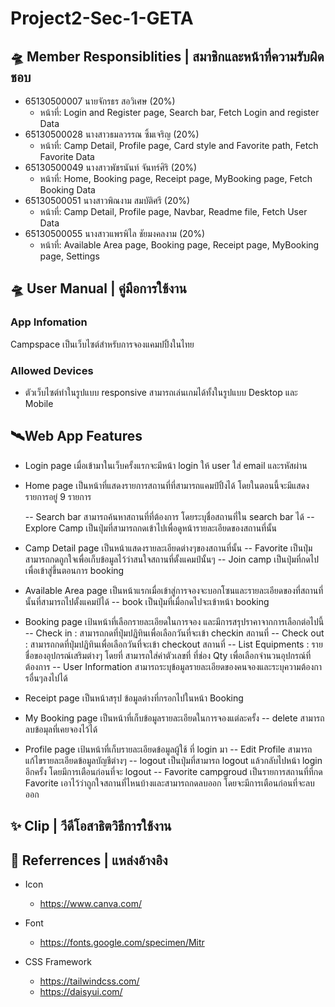 # Project2-Sec-1-GETA

## 🛸 Member Responsiblities | สมาชิกและหน้าที่ความรับผิดชอบ

- 65130500007 นายจักรธร สอวิเศษ (20%)
  - หน้าที่: Login and Register page, Search bar, Fetch Login and register Data
- 65130500028 นางสาวธมลวรรณ ซิ้มเจริญ (20%)
  - หน้าที่: Camp Detail, Profile page, Card style and Favorite path, Fetch Favorite Data
- 65130500049 นางสาวพัชรนันท์ จันทร์ศิริ (20%)
  - หน้าที่: Home, Booking page, Receipt page, MyBooking page, Fetch Booking Data
- 65130500051 นางสาวพิณงาม สมบัติศรี (20%)
  - หน้าที่: Camp Detail, Profile page, Navbar, Readme file, Fetch User Data
- 65130500055 นางสาวแพรพิไล ชัยมงคลงาม (20%)
  - หน้าที่: Available Area page, Booking page, Receipt page, MyBooking page, Settings
    
## 🛸 User Manual | คู่มือการใช้งาน

### App Infomation

Campspace เป็นเว็บไซต์สำหรับการจองแคมปปิ้งในไทย

### Allowed Devices

- ตัวเว็บไซต์ทำในรูปแบบ responsive สามารถเล่นเกมได้ทั้งในรูปแบบ Desktop และ Mobile

## 🛰️Web App Features

- Login page
  เมื่อเข้ามาในเว็บครั้งแรกจะมีหน้า login ให้ user ใส่ email และรหัสผ่าน

- Home page
  เป็นหน้าที่แสดงรายการสถานที่ที่สามารถแคมป์ปิ้งได้ โดยในตอนนี้จะมีแสดงรายการอยู่ 9 รายการ

  -- Search bar
  สามารถค้นหาสถานที่ที่ต้องการ โดยระบุชื่อสถานที่ใน search bar ได้
  -- Explore Camp
  เป็นปุ่มที่สามารถกดเข้าไปเพื่อดูหน้ารายละเอียดของสถานที่นั้น

- Camp Detail page
  เป็นหน้าแสดงรายละเอียดต่างๆของสถานที่นั้น
  -- Favorite
  เป็นปุ่มสามารถกดถูกใจเพื่อเก็บข้อมูลไว้ว่าสนใจสถานที่ตั้งแคมป์นั้นๆ
  -- Join camp
  เป็นปุ่มที่กดไปเพื่อเข้าสู่ขึ้นตอนการ booking

- Available Area page
  เป็นหน้าแรกเมื่อเข้าสู่การจองจะบอกโซนและรายละเอียดของที่สถานที่นั้นที่สามารถไปตั้งแคมป์ได้
  -- book
  เป็นปุ่มที่เมื่อกดไปจะเข้าหน้า booking

- Booking page
  เป้นหน้าที่เลือกรายละเอียดในการจอง และมีการสรุปราคาจากการเลือกต่อไปนี้
  -- Check in : สามารถกดที่ปุ่มปฏิทินเพื่อเลือกวันที่จะเข้า checkin สถานที่
  -- Check out : สามารถกดที่ปุ่มปฏิทินเพื่อเลือกวันที่จะเข้า checkout สถานที่
  -- List Equipments : รายชื่อของอุปกรณ์เสริมต่างๆ โดยที่ สามารถใส่ค่าตัวเลขที่ ที่ช่อง Qty เพื่อเลือกจำนวนอุปกรณ์ที่ต้องการ
  -- User Information
  สามารถระบุข้อมูลรายละเอียดของคนจองและระบุความต้องการอื่นๆลงไปได้

- Receipt page
  เป็นหน้าสรุป ข้อมูลต่างที่กรอกไปในหน้า Booking

- My Booking page
  เป็นหน้าที่เก็บข้อมูลรายละเอียดในการจองแต่ละครั้ง
  -- delete สามารถลบข้อมุลที่เคยจองไว้ได้

- Profile page
  เป้นหน้าที่เก็บรายละเอียดข้อมูลผู้ใช้ ที่ login มา
  -- Edit Profile
  สามารถแก้ไขรายละเอียดข้อมูลบัญชีต่างๆ
  -- logout
  เป็นปุ่มที่สามารถ logout แล้วกลับไปหน้า login อีกครั้ง โดยมีการเตือนก่อนที่จะ logout
  -- Favorite campgroud
  เป็นรายการสถานที่ที่กด Favorite เอาไว้ว่าถูกใจสถานที่ไหนบ้างและสามารถกดลบออก โดยจะมีการเตือนก่อนที่จะลบออก

## ✨ Clip | วีดีโอสาธิตวิธีการใช้งาน

## 🌙 Referrences | แหล่งอ้างอิง

- Icon

  - https://www.canva.com/

- Font

  - https://fonts.google.com/specimen/Mitr

- CSS Framework
  - https://tailwindcss.com/
  - https://daisyui.com/
